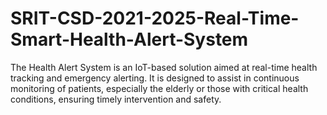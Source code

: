 # SRIT-CSD-2021-2025-Real-Time-Smart-Health-Alert-System
The Health Alert System is an IoT-based solution aimed at real-time health tracking and emergency alerting. It is designed to assist in continuous monitoring of patients, especially the elderly or those with critical health conditions, ensuring timely intervention and safety.
